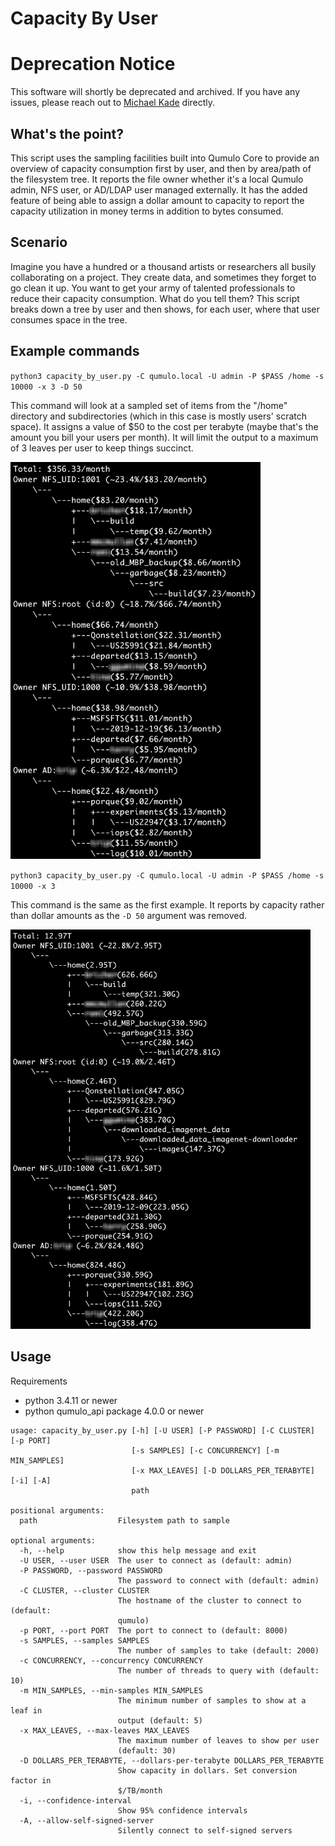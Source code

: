 # Capacity By User

# Deprecation Notice

This software will shortly be deprecated and archived. If you have any issues, please reach out to [Michael Kade](mailto:mkade@qumulo.com) directly.

## What's the point?

This script uses the sampling facilities built into Qumulo Core to provide an overview of capacity consumption first by user, and then by area/path of the filesystem tree. It reports the file owner whether it's a local Qumulo admin, NFS user, or AD/LDAP user managed externally. It has the added feature of being able to assign a dollar amount to capacity to report the capacity utilization in money terms in addition to bytes consumed.


## Scenario

Imagine you have a hundred or a thousand artists or researchers all busily collaborating on a project. They create data, and sometimes they forget to go clean it up. You want to get your army of talented professionals to reduce their capacity consumption. What do you tell them? This script breaks down a tree by user and then shows, for each user, where that user consumes space in the tree.


## Example commands

`python3 capacity_by_user.py -C qumulo.local -U admin -P $PASS /home -s 10000 -x 3 -D 50`

This command will look at a sampled set of items from the "/home" directory and subdirectories (which in this case is mostly users' scratch space). It assigns a value of $50 to the cost per terabyte (maybe that's the amount you bill your users per month). It will limit the output to a maximum of 3 leaves per user to keep things succinct.

<img src="https://raw.githubusercontent.com/Qumulo/capacity-by-user/master/images/capacity-by-user-with-dollar-amount.png" width="400" alt="Dollar capacity by user output on the command line with top 5 users shown" />


`python3 capacity_by_user.py -C qumulo.local -U admin -P $PASS /home -s 10000 -x 3`

This command is the same as the first example. It reports by capacity rather than dollar amounts as the `-D 50` argument was removed.

<img src="https://raw.githubusercontent.com/Qumulo/capacity-by-user/master/images/capacity-by-user-with-bytes.png" width="480" alt="Byte capacity by user output on the command line with top 5 users shown" />


## Usage

Requirements

* python 3.4.11 or newer
* python qumulo_api package 4.0.0 or newer

```
usage: capacity_by_user.py [-h] [-U USER] [-P PASSWORD] [-C CLUSTER] [-p PORT]
                           [-s SAMPLES] [-c CONCURRENCY] [-m MIN_SAMPLES]
                           [-x MAX_LEAVES] [-D DOLLARS_PER_TERABYTE] [-i] [-A]
                           path

positional arguments:
  path                  Filesystem path to sample

optional arguments:
  -h, --help            show this help message and exit
  -U USER, --user USER  The user to connect as (default: admin)
  -P PASSWORD, --password PASSWORD
                        The password to connect with (default: admin)
  -C CLUSTER, --cluster CLUSTER
                        The hostname of the cluster to connect to (default:
                        qumulo)
  -p PORT, --port PORT  The port to connect to (default: 8000)
  -s SAMPLES, --samples SAMPLES
                        The number of samples to take (default: 2000)
  -c CONCURRENCY, --concurrency CONCURRENCY
                        The number of threads to query with (default: 10)
  -m MIN_SAMPLES, --min-samples MIN_SAMPLES
                        The minimum number of samples to show at a leaf in
                        output (default: 5)
  -x MAX_LEAVES, --max-leaves MAX_LEAVES
                        The maximum number of leaves to show per user
                        (default: 30)
  -D DOLLARS_PER_TERABYTE, --dollars-per-terabyte DOLLARS_PER_TERABYTE
                        Show capacity in dollars. Set conversion factor in
                        $/TB/month
  -i, --confidence-interval
                        Show 95% confidence intervals
  -A, --allow-self-signed-server
                        Silently connect to self-signed servers
```



